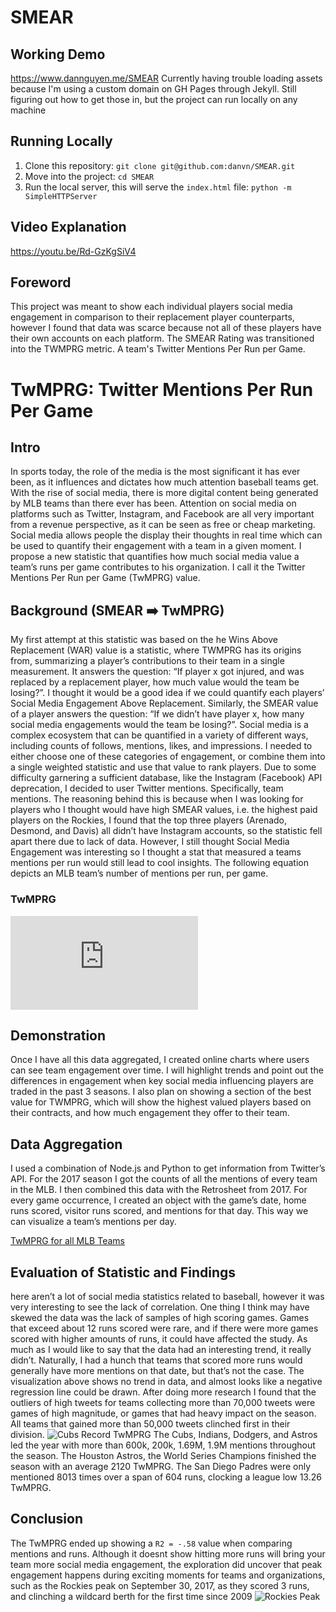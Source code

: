 # SMEAR
## Working Demo
https://www.dannguyen.me/SMEAR
Currently having trouble loading assets because I'm using a custom domain on GH Pages through Jekyll. 
Still figuring out how to get those in, but the project can run locally on any machine

## Running Locally
1) Clone this repository: ```git clone git@github.com:danvn/SMEAR.git```
2) Move into the project: ```cd SMEAR```
3) Run the local server, this will serve the `index.html` file: ```python -m SimpleHTTPServer```

## Video Explanation
https://youtu.be/Rd-GzKgSiV4

## Foreword
This project was meant to show each individual players social media engagement in comparison to their replacement player counterparts, however I found that data was scarce because not all of these players have their own accounts on each platform. The SMEAR Rating was transitioned into the TWMPRG metric. A team's Twitter Mentions Per Run per Game. 



# TwMPRG: Twitter Mentions Per Run Per Game

## Intro
In sports today, the role of the media is the most significant it has ever been, as it influences and dictates how much attention baseball teams get. With the rise of social media, there is more digital content being generated by MLB teams than there ever has been. Attention on social media on platforms such as Twitter, Instagram, and Facebook are all very important from a revenue perspective, as it can be seen as free or cheap marketing. Social media allows people the display their thoughts in real time which can be used to quantify their engagement with a team in a given moment. I propose a new statistic that quantifies how much social media value a team’s runs per game contributes to his organization. I call it the Twitter Mentions Per Run per Game (TwMPRG) value.

## Background (SMEAR ➡️ TwMPRG)
My first attempt at this statistic was based on the he Wins Above Replacement (WAR) value is a statistic, where TWMPRG has its origins from, summarizing a player’s contributions to their team in a single measurement. It answers the question: “If player x got injured, and was replaced by a replacement player, how much value would the team be losing?”. I thought it would be a good idea if we could quantify each players’ Social Media Engagement Above Replacement.
Similarly, the SMEAR value of a player answers the question: “If we didn’t have player x, how many social media engagements would the team be losing?”.
Social media is a complex ecosystem that can be quantified in a variety of different ways, including counts of follows, mentions, likes, and impressions. I needed to either choose one of these categories of engagement, or combine them into a single weighted statistic and use that value to rank players. Due to some difficulty garnering a sufficient database, like the Instagram (Facebook) API deprecation, I decided to user Twitter mentions. Specifically, team mentions. The reasoning behind this is because when I was looking for players who I thought would have high SMEAR values, i.e. the highest paid players on the Rockies, I found that the top three players (Arenado, Desmond, and Davis) all didn’t have Instagram accounts, so the statistic fell apart there due to lack of data. However, I still thought Social Media Engagement was interesting so I thought a stat that measured a teams mentions per run would still lead to cool insights. The following equation depicts an MLB team’s number of mentions per run, per game.

### TwMPRG 
![TwMPRG Calculation](https://latex.codecogs.com/png.latex?%5Clarge%20%5Cfrac%7BTwitter%20Mentions%20@Team%7D%7B%5Cfrac%7Bruns%7D%7Bgame%7D%7D)

## Demonstration
Once I have all this data aggregated, I created online charts where users can see team engagement over time. I will highlight trends and point out the differences in engagement when key social media influencing players are traded in the past 3 seasons. I also plan on showing a section of the best value for TWMPRG, which will show the highest valued players based on their contracts, and how much engagement they offer to their team.

## Data Aggregation
I used a combination of Node.js and Python to get information from Twitter’s API. For the 2017 season I got the counts of all the mentions of every team in the MLB. I then combined this data with the Retrosheet from 2017. For every game occurrence, I created an object with the game’s date, home runs scored, visitor runs scored, and mentions for that day. This way we can visualize a team’s mentions per day.

[TwMPRG for all MLB Teams](https://snag.gy/ChBPmp.jpg)

## Evaluation of Statistic and Findings
here aren’t a lot of social media statistics related to baseball, however it was very interesting to see the lack of correlation. One thing I think may have skewed the data was the lack of samples of high scoring games. Games that exceed about 12 runs scored were rare, and if there were more games scored with higher amounts of runs, it could have affected the study.
As much as I would like to say that the data had an interesting trend, it really didn’t. Naturally, I had a hunch that teams that scored more runs would generally have more mentions on that date, but that’s not the case. The visualization above shows no trend in data, and almost looks like a negative regression line could be drawn. After doing more research I found that the outliers of high tweets for teams collecting more than 70,000 tweets were games of high magnitude, or games that had heavy impact on the season. All teams that gained more than 50,000 tweets clinched first in their division. 
![Cubs Record TwMPRG](https://snag.gy/i5zWgn.jpg) 
The Cubs, Indians, Dodgers, and Astros led the year with more than 600k, 200k, 1.69M, 1.9M mentions throughout the season. The Houston Astros, the World Series Champions finished the season with an average 2120 TwMPRG. The San Diego Padres were only mentioned 8013 times over a span of 604 runs, clocking a league low 13.26 TwMPRG.

## Conclusion
The TwMPRG ended up showing a `R2 = -.58` value when comparing mentions and runs. Although it doesnt show hitting more runs will bring your team more social media engagement, the exploration did uncover that peak engagement happens during exciting moments for teams and organizations, such as the Rockies peak on September 30, 2017, as they scored 3 runs, and clinching a wildcard berth for the first time since 2009 ![Rockies Peak](https://snag.gy/Gj50Qt.jpg)

